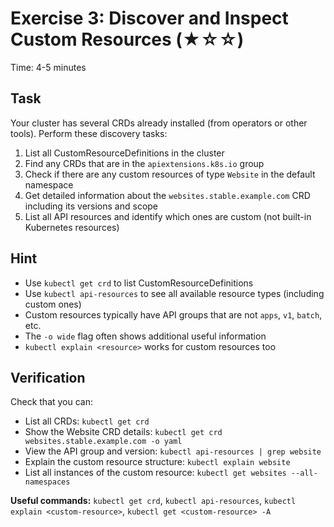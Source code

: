 # Exercise 3: Discover and Inspect Custom Resources (★☆☆)

Time: 4-5 minutes

## Task

Your cluster has several CRDs already installed (from operators or other tools). Perform these discovery tasks:

1. List all CustomResourceDefinitions in the cluster
2. Find any CRDs that are in the `apiextensions.k8s.io` group
3. Check if there are any custom resources of type `Website` in the default namespace
4. Get detailed information about the `websites.stable.example.com` CRD including its versions and scope
5. List all API resources and identify which ones are custom (not built-in Kubernetes resources)

## Hint

- Use `kubectl get crd` to list CustomResourceDefinitions
- Use `kubectl api-resources` to see all available resource types (including custom ones)
- Custom resources typically have API groups that are not `apps`, `v1`, `batch`, etc.
- The `-o wide` flag often shows additional useful information
- `kubectl explain <resource>` works for custom resources too

## Verification

Check that you can:

- List all CRDs: `kubectl get crd`
- Show the Website CRD details: `kubectl get crd websites.stable.example.com -o yaml`
- View the API group and version: `kubectl api-resources | grep website`
- Explain the custom resource structure: `kubectl explain website`
- List all instances of the custom resource: `kubectl get websites --all-namespaces`

**Useful commands:** `kubectl get crd`, `kubectl api-resources`, `kubectl explain <custom-resource>`,
`kubectl get <custom-resource> -A`

